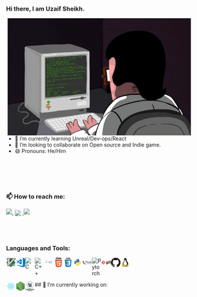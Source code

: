 ### Hi there, I am Uzaif Sheikh. 

<img align="right" alt="GIF" src="https://raw.githubusercontent.com/Uzaif-Sheikh/Uzaif-Sheikh/main/giphy.gif" width="500" height="320" />
 
- 🌱 I’m currently learning Unreal/Dev-ops/React
- 👯 I’m looking to collaborate on Open source and Indie game.
- 😄 Pronouns: He/Him
<br />
<br />
<br />
<br />

### 📫 How to reach me:
<a href="https://www.linkedin.com/in/uzaif-sheikh-29b607187/">
<img src="https://img.icons8.com/fluent/48/000000/linkedin.png"/>
</a>
<a href="https://twitter.com/UzaifSheikh4">
<img src="https://img.icons8.com/color/48/000000/twitter-circled--v5.png" 
 height="48" style="vertical-align:top; margin:4px"/>
<a href="https://www.facebook.com/profile.php?id=100010545030879">
<img src="https://img.icons8.com/fluent/48/000000/facebook-new.png"/>
</a>
 
<br />
<br />
<br />
<br />
 
### Languages and Tools:
<img align="left" alt="Vim" width="26px" src="https://raw.githubusercontent.com/github/explore/80688e429a7d4ef2fca1e82350fe8e3517d3494d/topics/vim/vim.png" />
<img align="left" alt="Visual Studio Code" width="26px" src="https://raw.githubusercontent.com/github/explore/80688e429a7d4ef2fca1e82350fe8e3517d3494d/topics/visual-studio-code/visual-studio-code.png" />
<img align="left" alt="C" width="26px" src="https://img.icons8.com/color/48/000000/c-programming.png" />
<img align="left" alt="C++" width="26px" src="https://img.icons8.com/color/48/000000/c-plus-plus-logo.png" />
<img align="left" alt="Java" width="26px" src="https://raw.githubusercontent.com/github/explore/80688e429a7d4ef2fca1e82350fe8e3517d3494d/topics/java/java.png" />
<img align="left" alt="HTML5" width="26px" src="https://raw.githubusercontent.com/github/explore/80688e429a7d4ef2fca1e82350fe8e3517d3494d/topics/html/html.png" />
<img align="left" alt="CSS3" width="26px" src="https://raw.githubusercontent.com/github/explore/80688e429a7d4ef2fca1e82350fe8e3517d3494d/topics/css/css.png" />
<img align="left" alt="python" width="26px" src="https://raw.githubusercontent.com/github/explore/80688e429a7d4ef2fca1e82350fe8e3517d3494d/topics/python/python.png" />
<img align="left" alt="flask" width="26px" src="https://raw.githubusercontent.com/github/explore/80688e429a7d4ef2fca1e82350fe8e3517d3494d/topics/flask/flask.png" />
<img align="left" alt="Pytorch" width="26px" src="https://avatars.githubusercontent.com/u/21003710?s=200&v=4" />
<img align="left" alt="Git" width="26px" src="https://raw.githubusercontent.com/github/explore/80688e429a7d4ef2fca1e82350fe8e3517d3494d/topics/git/git.png" />
<img align="left" alt="GitHub" width="26px" src="https://raw.githubusercontent.com/github/explore/78df643247d429f6cc873026c0622819ad797942/topics/github/github.png" />
<img align="left" alt="Linux" width="26px" src="https://raw.githubusercontent.com/github/explore/80688e429a7d4ef2fca1e82350fe8e3517d3494d/topics/linux/linux.png" />
<br />
<br />
<br />
<p align="center">
 
</p>
## 🔭 I’m currently working on:
<img align="left" alt="React" width="26px" src="https://raw.githubusercontent.com/github/explore/80688e429a7d4ef2fca1e82350fe8e3517d3494d/topics/react/react.png" />
<img align="left" alt="Node.js" width="26px" src="https://raw.githubusercontent.com/github/explore/80688e429a7d4ef2fca1e82350fe8e3517d3494d/topics/nodejs/nodejs.png" />
<img align="left" alt="Unreal Engine" width="26px" src="https://raw.githubusercontent.com/github/explore/80688e429a7d4ef2fca1e82350fe8e3517d3494d/topics/unreal-engine/unreal-engine.png" />
 
 
